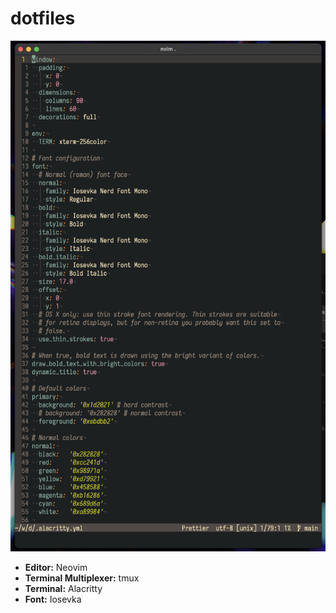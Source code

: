 # dotfiles

![](https://raw.githubusercontent.com/obsfx/dotfiles/main/s.png)

- **Editor:** Neovim
- **Terminal Multiplexer:** tmux
- **Terminal:** Alacritty
- **Font:** Iosevka

